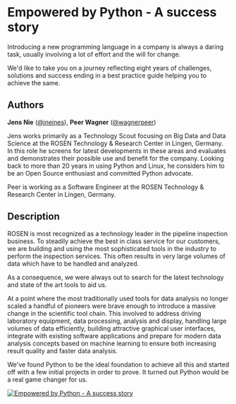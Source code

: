Empowered by Python - A success story
=====================================

Introducing a new programming language in a company is always a daring
task, usually involving a lot of effort and the will for change.

We'd like to take you on a journey reflecting eight years of challenges,
solutions and success ending in a best practice guide helping you to
achieve the same.

Authors
-------

**Jens Nie** ([@jneines](http://twitter.com/jneines)), **Peer Wagner** ([@wagnerpeer](http://twitter.com/wagnerpeer))

Jens works primarily as a Technology Scout focusing on Big Data and Data
Science at the ROSEN Technology & Research Center in Lingen, Germany. In
this role he screens for latest developments in these areas and
evaluates and demonstrates their possible use and benefit for the
company. Looking back to more than 20 years in using Python and Linux,
he considers him to be an Open Source enthusiast and committed Python
advocate.

Peer is working as a Software Engineer at the ROSEN Technology & Research Center in Lingen, Germany.

Description
-----------

ROSEN is most recognized as a technology leader in the pipeline
inspection business. To steadily achieve the best in class service for
our customers, we are building and using the most sophisticated tools in
the industry to perform the inspection services. This often results in
very large volumes of data which have to be handled and analyzed.

As a consequence, we were always out to search for the latest technology
and state of the art tools to aid us.

At a point where the most traditionally used tools for data analysis no
longer scaled a handful of pioneers were brave enough to introduce a
massive change in the scientific tool chain. This involved to address
driving laboratory equipment, data processing, analysis and display,
handling large volumes of data efficiently, building attractive
graphical user interfaces, integrate with existing software applications
and prepare for modern data analysis concepts based on machine learning
to ensure both increasing result quality and faster data analysis.

We've found Python to be the ideal foundation to achieve all this and
started off with a few initial projects in order to prove. It turned out
Python would be a real game changer for us.

[![Empowered by Python - A success story](https://img.youtube.com/vi/2Ku3tV3QQ3M/0.jpg)](https://www.youtube.com/embed/2Ku3tV3QQ3M)
